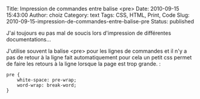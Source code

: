 Title: Impression de commandes entre balise &lt;pre&gt;
Date: 2010-09-15 15:43:00
Author: choiz
Category: text
Tags: CSS, HTML, Print, Code
Slug: 2010-09-15-impression-de-commandes-entre-balise-pre
Status: published

J'ai toujours eu pas mal de soucis lors d'impression de différentes
documentations…

J'utilise souvent la balise &lt;pre&gt; pour les lignes de commandes et
il n'y a pas de retour à la ligne fait automatiquement pour cela un
petit css permet de faire les retours à la ligne lorsque la page est
trop grande. :

    pre {
        white-space: pre-wrap;
        word-wrap: break-word;
    }
